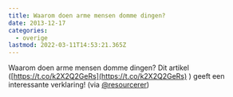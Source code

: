 ```yaml
---
title: Waarom doen arme mensen domme dingen?
date: 2013-12-17
categories:
  - overige
lastmod: 2022-03-11T14:53:21.365Z
---
```


Waarom doen arme mensen domme dingen? Dit artikel ([https://t.co/k2X2Q2GeRs](https://t.co/k2X2Q2GeRs) ) geeft een interessante verklaring! (via [@resourcerer](https://twitter.com/@resourcerer))
